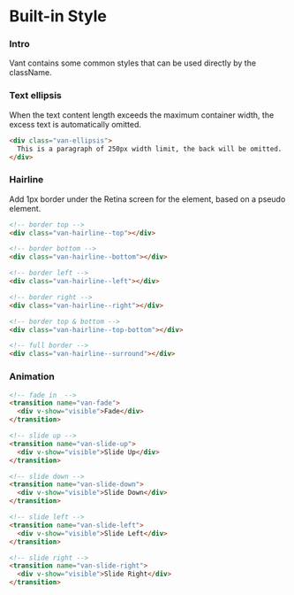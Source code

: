 # Built-in Style

### Intro

Vant contains some common styles that can be used directly by the className.

### Text ellipsis

When the text content length exceeds the maximum container width, the excess text is automatically omitted.

```html
<div class="van-ellipsis">
  This is a paragraph of 250px width limit, the back will be omitted.
</div>
```

### Hairline

Add 1px border under the Retina screen for the element, based on a pseudo element.

```html
<!-- border top -->
<div class="van-hairline--top"></div>

<!-- border bottom -->
<div class="van-hairline--bottom"></div>

<!-- border left -->
<div class="van-hairline--left"></div>

<!-- border right -->
<div class="van-hairline--right"></div>

<!-- border top & bottom -->
<div class="van-hairline--top-bottom"></div>

<!-- full border -->
<div class="van-hairline--surround"></div>
```

### Animation

```html
<!-- fade in  -->
<transition name="van-fade">
  <div v-show="visible">Fade</div>
</transition>

<!-- slide up -->
<transition name="van-slide-up">
  <div v-show="visible">Slide Up</div>
</transition>

<!-- slide down -->
<transition name="van-slide-down">
  <div v-show="visible">Slide Down</div>
</transition>

<!-- slide left -->
<transition name="van-slide-left">
  <div v-show="visible">Slide Left</div>
</transition>

<!-- slide right -->
<transition name="van-slide-right">
  <div v-show="visible">Slide Right</div>
</transition>
```
